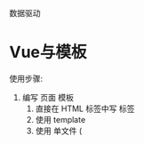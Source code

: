数据驱动

# Vue与模板

使用步骤:

1. 编写 页面 模板 
   1. 直接在 HTML 标签中写 标签
   2. 使用 template
   3. 使用 单文件 ( <template /> )
2. 创建 Vue 的实例
   1. 在 Vue 的构造函数中提供: data, methods, computed, watcher, props, ...
3. 将 Vue 挂载到 页面中 ( mount )

# 数据驱动模型

Vue 的执行流程
1. 获得模板：模板中有“字符串变量”
2. 利用Vue 构造函数中所提供的数据来“字符串变量”，得到可以在页面中显示的标签
3. 根据字符串变量替换数据

Vue 利用 我们提供的数据 和 页面中 模板 生成了 一个新的 HTML 标签 ( node 元素 ),
替换到了 页面中 放置模板的位置.

如何实现

# 简单的模板渲染

# 虚拟DOM

目标：

1. 怎么将真正的 DOM 转换为 虚拟 DOM
2. 怎么将虚拟 DOM 转换为 真正的 DOM

深拷贝类似

day2

# 函数柯里化

参考资料:

- [函数式编程](https://llh911001.gitbooks.io/mostly-adequate-guide-chinese/content/)
- [维基百科](https://zh.wikipedia.org/wiki/%E6%9F%AF%E9%87%8C%E5%8C%96)

概念:

1. 柯里化： 一个函数原本有多个参数，只传入一个参数，生成**一个**新函数，有新函数接收剩下来的参数来运行得到的结构.
2. 偏函数： 一个函数原本有多个参数，只传入一部分参数，生成**一个**新函数，由新函数接收剩下的参数来运行得到结构.
3. 高阶函数：一个函数参数是一个函数，该函数对参数这个函数进行加工，得到一个函数，这加工用的函数就是高阶函数.

为什么使用柯里化？为了性能，使用柯里化可以缓存一部分能力

使用两个案例来说明:

1. 判断元素
2. 虚拟DOM 的render方法

1. 判断元素： 

Vue本质 上是使用 HTML 的字符串作为模板的，将字符串的 模板 转换为 AST, 在转换为 VNode.

- 模板 -> AST
- AST -> VNode
- Vnode -> DOM

哪一个阶段最消耗性能？

最消耗性能的是字符串解析( 模板 -> AST )

例子：let s = "1 + 2 * ( 3 + 4 ( 5 + 6 ))"
写一个程序，解析这个表达式，得到结果 ( 一般化 )
我们一般会将这个表达式转换为 "波兰式" 表达式，然后使用栈结构来运算

在 Vue 中每一个标签可以是真正的HTML标签, 也可以是自定义组件，如何区分？

在 Vue 源代码中其实将所有可用的 HTML 标签已经存起来了.

假设这里是考虑几个标签：

````js
let tags = 'div,p,a,img,ul,li'.split(',');
````
需要一个函数，判断一个标签名是否为 内置的 标签

````js
function isHTMLTag(tagName) {
    tagName = tagName.toLowerCase();
    return tags.includes(tagName)
}
````

模板是任意编写的，可以写的很简单, 也可以到很复杂，includes 内部也是要循环的

如果 6 中内置标签，而模板中有 10 个标签需要判断，那么就需要执行 60 次循环· 

2. 虚拟DOM 的 render 方法

vue 项目 *模板 转换为 抽象语法* 需要执行几次？？？

- 页面一开始加载需要渲染
- 每一个属性（ 响应式 ）数据在发生变化的时候 要渲染
- watch computed 等等

d1中06的代码 每一次渲染的时候，模板，模板就会被解析一次（简化的解析方法）

render 的作用是将虚拟DOM 转换为 真正的 DOM 加到页面中

- 虚拟 DOM 可以降级理解为AST
- 一个项目运行的时候 模板是不会变的，就表示AST是不会变的 

可以将代码进行优化，将虚拟 DOM 缓存起来，生成一个函数，函数只需要传入数据 就可以得到一个真正的DOM

# 响应式原理

- 我们在使用 Vue 时候，赋值属性获得属性都是直接使用的 Vue 实例
- 我们在设计属性值的时候，页面的数据更新

````js
Object.defineProoerty(对象,属性名,{
   configurable: false, // 是否可配置
   writable: false, // 是否可写入 // 此属性不能与set 和 get 同时存在
   enumerable: false, // 是否可枚举
   get() {},
   set() {} 
})
````
````js
function defineReactive(target,key,value,enumerable) {
   // 函数内部是一个局部作用域,value就在函数内使用的变量 ( 闭包 )
   Object.defineProperty(target,key,{
      configurable: true,
      enumberable,
      get() {
         console.log(`读取o的 ${key} 属性`)
         return value
      },
      set(newVal) {
         console.log(`设置${key}新值为:${newVal}`)
         value = newVal
      }
   })
}
````
处理多级问题
````js
let o = {
   list: [
      {}
   ],
   a: [
      {}
   ],
   b: {}
}
````
递归处理多级


对于对象可以使用 递归来响应式化, 但是数组也需要响应式化

- push
- pop
- shift
- unshift
- resever
- sort
- splice

要做那些处理?

1. 在改变数组的数据时候,发出通知
   - Vue2 中的缺陷, 数组发生变化, 设置length无法通知 (Vue3 使用ES6中 Proxy语法 解决了这个问题)
2. 加入的元素也应该变成响应式的

技巧: 如果函数已经定义, 但是需要扩展功能,一般的处理办法:

1. 使用一个临时的函数名存储函数
2. 重新定义原来的函数
3. 定义扩展的功能
4. 调用临时的那个函数 

扩展数组的push 和 pop 如何处理?

- 直接修改 prototype **不行**
- 修改要进行响应式化的数组的原型 (__proto__)

已经将对象改成响应式的，但是如果直接给对象赋值，赋值另一个对象，那么就不是响应式的了，怎么办？
需要在set中做响应式处理


// 继承关系: arr -> Array.prototype -> Object.prototype -> ...
// 继承关系: arr -> 改写的方法 -> Array.prototype -> Object.prototype -> ...


# 发布订阅模式

- 代理方法 (app.name,app._data.name)
- 事件模型 (node: event模块)
- vue 中的 Observer 与 Watcher 和 Dep

代理方法,就是要将 app._data 中的成员 给 映射到app上

由于需要在更新的时候,更新页面的内容
所以 app._data访问的成员 与 app访问的成员应该是同一个成员

由于 app._data 已经是响应式的对象,所以只需要让app访问的成员去访问 app._data的对应的成员就可以了.

例如:
````js
app.name 转换为 app._data.name
app.xxx 转换为 app._data.xxx
````

引入了一个函数proxy(target,src,prop), 将target的操作 映射到 src.prop上
这里是因为当时没有`Proxy`语法(ES6)

之前处理的reactive方法有许多缺点，数据中属性名不能重复，需要新的方法来处理

提供一个 Observer 的方法，在方法中对 属性进行处理
可以将这个方法封发到initData方法中


## 解释代理
````js
app._data.name
/*
   vue 设计，不希望访问 _ 开头的数据
   vue 中有一个潜规则：
   _开头的数据是私有数据
   $ 开头的是只读数据
*/ 
app.name 
// 将 对 _data.xxx 的访问 交给了实例

// 重点：访问 app 的 xxx 就是在访问 app._data.xxx
````
假设：
````js
var o1 = {name: '张三'}
Object.defineProperty(o2,'name',{
   configurable: true,
   enumerable: true,
   get() {
      return o1.name
   }
})
````
访问的 app 的 xxx 就是在访问 app._data.xxx

````js
Object.defineProperty(app,'name',{
   configurable: true,
   enumerable: true,
   get() {
      return app_data.name
   },
   set(newVal) {
      app._data.name = newVal
   }
})
````

将属性的操作转换为参数
````js
function proxy(app,key) {
   Object.defineProperty(app,key,{
      configurable: true,
      enumerable: true,
      get() {
         return app._data[key]
      },
      set(newVal) {
         app._data[key] = newVal
      }
   })
}
````
问题：

在vue中不仅仅是只有data属性，properties 等等
````js
function proxy(app,prop,key) {
   Object.defineProperty(app,key,{
      configurable: true,
      enumerable: true,
      get() {
         return app[prop][key]
      },
      set(newVal) {
         app[prop][key] = newVal
      }
   })
}
// 如果将_data的成员映射到 实例上
proxy(实例,'_data',属性名)
// 如果要将_properties 的成员映射到实例上
proxy(实例,'_data',属性名)
````

# 发布订阅模式

目标：解耦，让各模块之间没有紧密的联系

现在的处理办法是 属性在更新的时候 调用 mountComponent 方法.

问题：mountComponent更新的 是root根元素 ->当前虚拟DOM对应的页面DOM

在Vue中，整个的更新是按照组件为单位进行**判断**，已节点为单位进行更新.

- 如果代码中没有自定义组件，那么在比较算法的时候，会将全部的模板 对应的 虚拟 DOM 进行比较.
- 如果代码中含有自定义组件，那么在比较算法的时候，就会判断更新的是那一些组件中的属性，只会判断更新数据的组件，其他组件不会更新.

复杂的页面是有很多组件构成. 每一个属性要更新的都要调用更新方法?

**目标，如果修改了什么属性，就尽可能只更新这些属性对应的页面DOM**

这样就一定不能将更新的代码写死.

例子：预售可能一个东西没有现货，告诉老板，如果东西到了 就告诉我.

老板就是发布者
订阅什么东西作为中间媒介
我就是订阅者

使用代码的结构来描述：
1. 老板提供一个帐薄(数组)
2. 我可以根据需求订阅我的商品(老板要记录一下 谁 定了什么东西，数组中存了 某些东西)
3. 等待，可以做其他事情
4. 当货品来的时候，老板就查看 账簿，挨个的打电话(遍历数组，取出数组的元素来使用)

实际上就是事件模型

1. 有一个event对象
2. on,off,emit方法

实现事件模型

1. event 是一个全局对象
2. event.on('事件名',处理函数),订阅事件
   1. 移除所有
   2. 移除某一个类型的事件
   3. 移除某一个类型的某一个处理函数
3. 写别的代码
4. event.emit('事件名',参数), 先注册的事件处理函数就会一次调用

原因：

1. 描述发布订阅模式
2. 后面会使用到事件

发布订阅模式(形式不局限于函数，形式可以是对象等)：
1. 中间的**全局的容器**，用来**存储**可以被触发的东西(函数，对象)
2. 需要一个方法，可以往容器中**传入**东西(函数，对象)
3. 需要一个方法，可以将容器中的东西取出来**使用**(函数调用，对象的方法调用)

Vue 模型

页面中的变更(diff) 是以组件为单位

- 如果页面中只有一个组件 (Vue 实例)，不会有性能损失
- 但是如果页面中有多个组件 (多watcher的一种情况), 第一次会有 多个组件的 watcher 存入到全局watcher中.
   - 如果修改了局部的数据(例如其中一个组件的数据)
   - 表示只会对该组件进行 diff 算法, 也就是说只会重新生成该组件的 抽象语法树
   - 也就表示再次往全局存储的只有该组件的watcher
   - 页面更新的时候也就只需要更新一部分

# 改写 observe 函数

   缺陷：

   - 无法处理数组
   - 响应式无法在中间集成Watcher处理
   - 实现的reactive需要和实例紧紧的绑定在一起，分离(解耦)

## 问题

-- observe 还没有对单独的数组元素进行处理


# 引入 Warcher

问题：

- 模型(图)
- 关于 this 的问题


实现： 

分成两步：

1. 只考虑修改后的刷新(响应式)
2. 再考虑依赖收集(优化)

在Vue中提供一个构造函数Watcher
Watcher 会有一些方法：

- get() 用来进行**计算**或**执行**处理函数
- update() 公共的外部方法，改方法会触发内部的run方法
- run() 运行, 用来判断内部是使用异步运行还是同步运行等, 这个方法最终会调用内部的get方法
- cleanupDep() 简单理解为清楚队列

页面的渲染是上面get方法执行的

watcher实例有个属性vm,表示的就是 当前的vue实例

# 引入 Dep 对象

该对象提供 依赖收集 (depend)的功能,和派发更新(notify)的功能

在 notify 中去调用 watcher 的 update 方法

# Watcher 与 Dep

之前将 渲染 Watcher 方法全局作用域上，这样处理是有问题的

   - vue项目中包含很多的组件,各个组件是**自治**的
      - 那么watcher就可能会有多个
   - 每一个watcher用于描述一个渲染行为 或 计算行为
      - 子组件发生数据的更新,页面需要重新渲染(真正的Vue中是**局部**渲染)
   - 例如 vue 中推荐使用 计算属性 代替复杂的 插值表达式.
      - 计算属性是会伴随其使用的属性的变化而变化的
      - `name: () => this.firstName + this.lastName`
         - 计算属性 依赖与 属性firstName 和 属性lastName
         - 只要被依赖的属性发生变化,那么就会促使计算属性**重新计算** ( Watcher )
- 依赖收集与派发更新是怎么运行起来的

**在访问的时候 就会进行收集, 在修改的时候就会更新, 那么收集什么就更新什么**

所谓依赖收集 **实际上就是告诉当前的watcher什么属性被访问了**

那么在watcher计算的时候或渲染页面的时候就会将这些收集到的属性进行更新.


如何 将属性与当前watcher关联起来??

- 在全局 准备一个targetStack(watcher栈,简单的理解为watcher “数组”, 把一个操作中需要使用的watcher都存储起来)
- 在watcher调用get方法的时候,将当前watcher放到全局,在get之前结束的时候(之后), 将这个全局的watcher移除.提供pushTarget,      popTarget
- 在每一个属性中 都有一个Dep对象

我们在访问对象属性的时候(get),我们的渲染watcher 就在全局中.
将属性与watcher关联,其实就是将当前渲染的watcher存储到属性相关的dep中.
同时, 将dep也存储到 当前全局的watcher中.(互相引用的关系)
- 属性引用了当前的渲染watcher**属性知道谁渲染它**
- 当前渲染watcher引用了 访问的属性(Dep), **当前的Watcher知道渲染什么属性**

dep有个方法,叫notify()
内部就是将dep中的subs取出来,依次调用其update方法.
subs 中存储的是**知道要渲染什么属性的watcher**



# 梳理 Watcher 与 Dep 与属性的关系

假设: 有三个属性 name, age, sex. 页面将三个属性渲染出来
